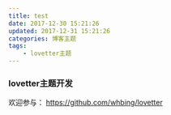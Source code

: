 ```yaml
---
title: test
date: 2017-12-30 15:21:26
updated: 2017-12-31 15:21:26
categories: 博客主题
tags:
    - lovetter主题
---
```

### lovetter主题开发
<!--more-->
欢迎参与：
https://github.com/whbing/lovetter
